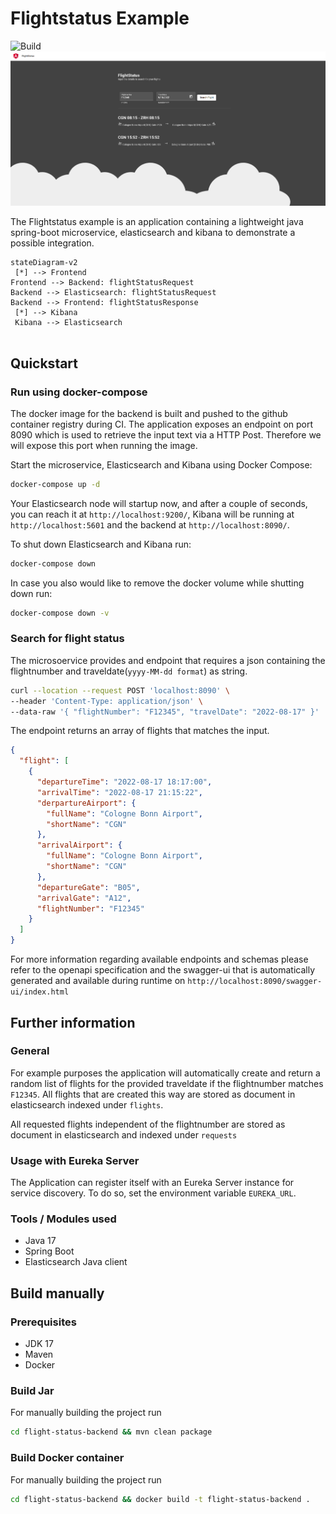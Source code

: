 # Flightstatus Example
![Build](https://github.com/JFWenisch/flight-status-example/actions/workflows/ci.yml/badge.svg)
![image info](./docs/img/flight-status-frontend.png)

The Flightstatus example is an application containing a lightweight java spring-boot microservice, elasticsearch and kibana to demonstrate a possible integration.

```mermaid
stateDiagram-v2
 [*] --> Frontend
Frontend --> Backend: flightStatusRequest
Backend --> Elasticsearch: flightStatusRequest
Backend --> Frontend: flightStatusResponse
 [*] --> Kibana 
 Kibana --> Elasticsearch
 
```
## Quickstart
###  Run using docker-compose

The docker image for the backend is built and pushed to the github container registry during CI. The application exposes an endpoint on port 8090 which is used to retrieve the input text via a HTTP Post. Therefore we will expose this port when running the image.


Start the microservice, Elasticsearch and Kibana using Docker Compose:
```bash 
docker-compose up -d
```

Your Elasticsearch node will startup now, and after a couple of seconds, you can reach it at `http://localhost:9200/`, Kibana will be running at `http://localhost:5601` and the backend at `http://localhost:8090/`.


To shut down Elasticsearch and Kibana run:
```bash 
docker-compose down
```

In case you also would like to remove the docker volume while shutting down run:
```bash 
docker-compose down -v
```

### Search for flight status
The microsoervice provides and endpoint that requires a json containing the flightnumber and traveldate(`yyyy-MM-dd format`) as string.
```bash
curl --location --request POST 'localhost:8090' \
--header 'Content-Type: application/json' \
--data-raw '{ "flightNumber": "F12345", "travelDate": "2022-08-17" }'
```


The endpoint returns an array of flights that matches the input.
```JSON
{
  "flight": [
    {
      "departureTime": "2022-08-17 18:17:00",
      "arrivalTime": "2022-08-17 21:15:22",
      "derpartureAirport": {
        "fullName": "Cologne Bonn Airport",
        "shortName": "CGN"
      },
      "arrivalAirport": {
        "fullName": "Cologne Bonn Airport",
        "shortName": "CGN"
      },
      "departureGate": "B05",
      "arrivalGate": "A12",
      "flightNumber": "F12345"
    }
  ]
}
```
 For more information regarding available endpoints and schemas please refer to the openapi specification and the swagger-ui that is automatically generated and available during runtime on `http://localhost:8090/swagger-ui/index.html`

## Further information
### General
For example purposes the application will automatically create and return a random list of flights for the provided traveldate if the flightnumber matches `F12345`. All flights that are created this way are stored as document in elasticsearch indexed under `flights`.

All requested flights independent of the flightnumber are stored as document in elasticsearch and indexed under `requests`


### Usage with Eureka Server
The Application can register itself with an Eureka Server instance for service discovery. To do so, set the environment variable `EUREKA_URL`.
### Tools / Modules used

 * Java 17
 * Spring Boot
 * Elasticsearch Java client


## Build manually

### Prerequisites
 * JDK 17
 * Maven
 * Docker

### Build Jar
For manually building the project run
```bash 
cd flight-status-backend && mvn clean package
```

### Build Docker container
For manually building the project run
```bash 
cd flight-status-backend && docker build -t flight-status-backend .
```
